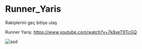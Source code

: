 # Runner_Yaris
Rakiplerini geç bitişe ulaş

Runner Yarış: https://www.youtube.com/watch?v=7k8xeT9TcGQ

![asd](https://github.com/enbayy/Runner_Yaris/assets/103318928/aee7e055-44c4-4169-95f3-c0467835c3da)

